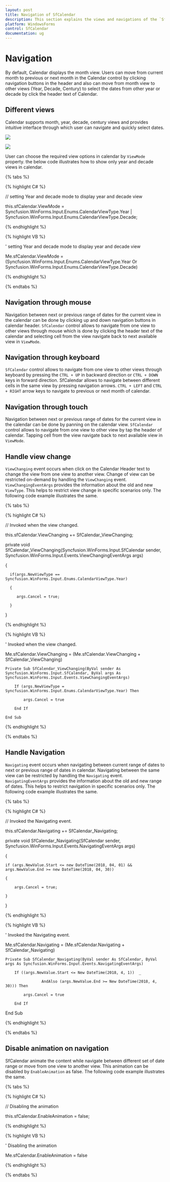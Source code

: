 ```yaml
---
layout: post
title: Navigation of SfCalendar
description: This section explains the views and navigations of the `SfCalendar`
platform: WindowsForms
control: SfCalendar
documentation: ug
---
```


# Navigation

By default, Calendar displays the month view. Users can move from current month to previous or next month in the Calendar control by clicking navigation buttons in the header and also can move from month view to other views (Year, Decade, Century) to select the dates from other year or decade by click the header text of Calendar. 

## Different views 

Calendar supports month, year, decade, century views and provides intuitive interface through which user can navigate and quickly select dates.

![](navigation-images/allview.png)

![](navigation-images/allview1.png)

User can choose the required view options in calendar by `ViewMode` property. the below code illustrates how to show only year and decade views in calendar.

{% tabs %}

{% highlight C# %}

// setting Year and decade mode to display year and decade view
    
this.sfCalendar.ViewMode = Syncfusion.WinForms.Input.Enums.CalendarViewType.Year | Syncfusion.WinForms.Input.Enums.CalendarViewType.Decade;

{% endhighlight  %}

{% highlight VB %}

' setting Year and decade mode to display year and decade view

Me.sfCalendar.ViewMode = (Syncfusion.WinForms.Input.Enums.CalendarViewType.Year Or Syncfusion.WinForms.Input.Enums.CalendarViewType.Decade)

{% endhighlight  %}

{% endtabs %}

## Navigation through mouse

Navigation between next or previous range of dates for the current view in the calendar can be done by clicking up and down navigation buttons in calendar header. `SfCalendar` control allows to navigate from one view to other views through mouse which is done by clicking the header text of the calendar and selecting cell from the view navigate back to next available view in `ViewMode`.

## Navigation through keyboard

`SfCalendar` control allows to navigate from one view to other views through keyboard by pressing the `CTRL + UP` in backward direction or `CTRL + DOWN` keys in forward direction. SfCalendar allows to navigate between different cells in the same view by pressing navigation arrows. `CTRL + LEFT` and `CTRL + RIGHT` arrow keys to navigate to previous or next month of calendar.

## Navigation through touch

Navigation between next or previous range of dates for the current view in the calendar can be done by panning on the calendar view. `SfCalendar` control allows to navigate from one view to other view by tap the header of calendar. Tapping cell from the view navigate back to next available view in `ViewMode`. 

## Handle view change

`ViewChanging` event occurs when click on the Calendar Header text to change the view from one view to another view. Change of view can be restricted on-demand by handling the `ViewChanging` event. `ViewChangingEventArgs` provides the information about the old and new `ViewType`. This helps to restrict view change in specific scenarios only. The following code example illustrates the same.

{% tabs %}

{% highlight C# %}

// Invoked when the view changed.

 this.sfCalendar.ViewChanging += SfCalendar_ViewChanging;

  private void SfCalendar_ViewChanging(Syncfusion.WinForms.Input.SfCalendar sender, Syncfusion.WinForms.Input.Events.ViewChangingEventArgs args)
  
  {

      if(args.NewViewType == Syncfusion.WinForms.Input.Enums.CalendarViewType.Year)

      {

         args.Cancel = true;

      }

  }

{% endhighlight  %}

{% highlight VB %}

' Invoked when the view changed.

Me.sfCalendar.ViewChanging = (Me.sfCalendar.ViewChanging + SfCalendar_ViewChanging)

    Private Sub SfCalendar_ViewChanging(ByVal sender As 
    Syncfusion.WinForms.Input.SfCalendar, ByVal args As Syncfusion.WinForms.Input.Events.ViewChangingEventArgs)
      
        If (args.NewViewType = Syncfusion.WinForms.Input.Enums.CalendarViewType.Year) Then
      
            args.Cancel = true
      
        End If
        
    End Sub

{% endhighlight  %}

{% endtabs %}


## Handle Navigation

`Navigating` event occurs when navigating between current range of dates to next or previous range of dates in calendar. Navigating between the same view can be restricted by handling the `Navigating` event. `NavigatingEventArgs` provides the information about the old and new range of dates. This helps to restrict navigation in specific scenarios only. The following code example illustrates the same.

{% tabs %}

{% highlight C# %}

// Invoked the Navigating event.

this.sfCalendar.Navigating += SfCalendar_Navigating;

private void SfCalendar_Navigating(SfCalendar sender, Syncfusion.WinForms.Input.Events.NavigatingEventArgs args)

{

    if (args.NewValue.Start <= new DateTime(2018, 04, 01) && args.NewValue.End >= new DateTime(2018, 04, 30))

    {

        args.Cancel = true;

    }

}

{% endhighlight  %}

{% highlight VB %}

' Invoked the Navigating event.

Me.sfCalendar.Navigating = (Me.sfCalendar.Navigating + SfCalendar_Navigating)
    
    Private Sub SfCalendar_Navigating(ByVal sender As SfCalendar, ByVal args As Syncfusion.WinForms.Input.Events.NavigatingEventArgs)

        If ((args.NewValue.Start <= New DateTime(2018, 4, 1))  _

                    AndAlso (args.NewValue.End >= New DateTime(2018, 4, 30))) Then

            args.Cancel = true

        End If
        
End Sub

{% endhighlight  %}

{% endtabs %}

## Disable animation on navigation

SfCalendar animate the content while navigate between different set of date range or move from one view to another view. This animation can be disabled by `EnableAnimation` as false. The following code example illustrates the same.

{% tabs %}

{% highlight C# %}

// Disabling the animation

this.sfCalendar.EnableAnimation = false;

{% endhighlight  %}

{% highlight VB %}

' Disabling the animation

Me.sfCalendar.EnableAnimation = false

{% endhighlight  %}

{% endtabs %}
